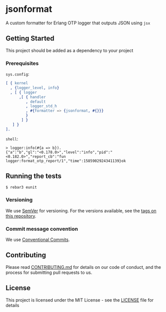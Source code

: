 # jsonformat

A custom formatter for Erlang OTP logger that outputs JSON using `jsx`

## Getting Started

This project should be added as a dependency to your project

### Prerequisites

`sys.config`:

```erlang
[ { kernel
  , {logger_level, info}
  , [ { logger
      ,[ { handler
         , default
         , logger_std_h
         , #{formatter => {jsonformat, #{}}}
         }
       ] }
   ] }
].

```

`shell`:

```
> logger:info(#{a => b}).
{"a":"b","gl":"<0.178.0>","level":"info","pid":"<0.182.0>","report_cb":"fun logger:format_otp_report/1","time":1585902924341139}ok
```

## Running the tests

```
$ rebar3 eunit
```

### Versioning

We use [SemVer](http://semver.org/) for versioning. For the versions available, see the [tags on this repository](https://github.com/kivra/jsonformat/tags).

### Commit message convention
We use [Conventional Commits](https://www.conventionalcommits.org).

## Contributing

Please read [CONTRIBUTING.md](CONTRIBUTING.md) for details on our code of conduct, and the process for submitting pull requests to us.

## License

This project is licensed under the MIT License - see the [LICENSE](LICENSE) file for details
